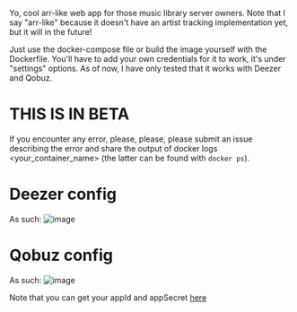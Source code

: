 Yo, cool arr-like web app for those music library server owners. Note that I say "arr-like" because it doesn't have an artist tracking implementation yet, but it will in the future!

Just use the docker-compose file or build the image yourself with the Dockerfile. You'll have to add your own credentials for it to work, it's under "settings" options. As of now, I have only tested that it works with Deezer and Qobuz.

# THIS IS IN BETA

If you encounter any error, please, please, please submit an issue describing the error and share the output of docker logs <your_container_name> (the latter can be found with `docker ps`). 

# Deezer config

As such:
![image](https://github.com/user-attachments/assets/c2bc3719-a2e7-4617-9279-21e73e596996)

# Qobuz config

As such:
![image](https://github.com/user-attachments/assets/dc9bec8d-e8e8-4d04-b83a-49947d516b44)

Note that you can get your appId and appSecret [here](https://gist.github.com/vitiko98/bb89fd203d08e285d06abf40d96db592)
